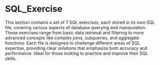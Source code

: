 # SQL_Exercise

This section contains a set of 7 SQL exercises, each stored in its own SQL file, covering various aspects of database querying and manipulation. These exercises range from basic data retrieval and filtering to more advanced concepts like complex joins, subqueries, and aggregate functions. Each file is designed to challenge different areas of SQL expertise, providing clear solutions that emphasize both accuracy and performance. Ideal for those looking to practice and improve their SQL skills.
 
